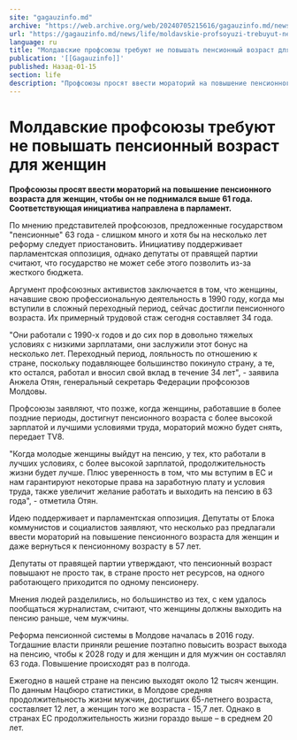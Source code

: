 ```yaml
---
site: "gagauzinfo.md"
archive: "https://web.archive.org/web/20240705215616/gagauzinfo.md/news/life/moldavskie-profsoyuzi-trebuyut-ne-povishat-pensionnii-vozrast-dlya-zhenschin"
url: "https://gagauzinfo.md/news/life/moldavskie-profsoyuzi-trebuyut-ne-povishat-pensionnii-vozrast-dlya-zhenschin"
language: ru
title: "Молдавские профсоюзы требуют не повышать пенсионный возраст для женщин"
publication: '[[Gagauzinfo]]'
published: Назад-01-15
section: life
description: "Профсоюзы просят ввести мораторий на повышение пенсионного возраста для женщин, чтобы он не поднимался выше 61 года. Соответствующая инициатива направлена в парламент."
---
```


# Молдавские профсоюзы требуют не повышать пенсионный возраст для женщин

**Профсоюзы просят ввести мораторий на повышение пенсионного возраста для женщин, чтобы он не поднимался выше 61 года. Соответствующая инициатива направлена в парламент.**

По мнению представителей профсоюзов, предложенные государством "пенсионные" 63 года - слишком много и хотя бы на несколько лет реформу следует приостановить. Инициативу поддерживает парламентская оппозиция, однако депутаты от правящей партии считают, что государство не может себе этого позволить из-за жесткого бюджета.

Аргумент профсоюзных активистов заключается в том, что женщины, начавшие свою профессиональную деятельность в 1990 году, когда мы вступили в сложный переходный период, сейчас достигли пенсионного возраста. Их примерный трудовой стаж сегодня составляет 34 года.

"Они работали с 1990-х годов и до сих пор в довольно тяжелых условиях с низкими зарплатами, они заслужили этот бонус на несколько лет. Переходный период, лояльность по отношению к стране, поскольку подавляющее большинство покинуло страну, а те, кто остался, работал и вносил свой вклад в течение 34 лет", - заявила Анжела Отян, генеральный секретарь Федерации профсоюзов Молдовы.

Профсоюзы заявляют, что позже, когда женщины, работавшие в более поздние периоды, достигнут пенсионного возраста с более высокой зарплатой и лучшими условиями труда, мораторий можно будет снять, передает TV8.

"Когда молодые женщины выйдут на пенсию, у тех, кто работали в лучших условиях, с более высокой зарплатой, продолжительность жизни будет лучше. Плюс уверенность в том, что мы вступим в ЕС и нам гарантируют некоторые права на заработную плату и условия труда, также увеличит желание работать и выходить на пенсию в 63 года", - отметила Отян.

Идею поддерживает и парламентская оппозиция. Депутаты от Блока коммунистов и социалистов заявляют, что несколько раз предлагали ввести мораторий на повышение пенсионного возраста для женщин и даже вернуться к пенсионному возрасту в 57 лет.

Депутаты от правящей партии утверждают, что пенсионный возраст повышают не просто так, в стране просто нет ресурсов, на одного работающего приходится по одному пенсионеру.

Мнения людей разделились, но большинство из тех, с кем удалось пообщаться журналистам, считают, что женщины должны выходить на пенсию раньше, чем мужчины.

Реформа пенсионной системы в Молдове началась в 2016 году. Тогдашние власти приняли решение поэтапно повысить возраст выхода на пенсию, чтобы к 2028 году и для женщин и для мужчин он составлял 63 года. Повышение происходят раз в полгода.

Ежегодно в нашей стране на пенсию выходят около 12 тысяч женщин. По данным Нацбюро статистики, в Молдове средняя продолжительность жизни мужчин, достигших 65-летнего возраста, составляет 12 лет, а женщин того же возраста - 15,7 лет. Однако в странах ЕС продолжительность жизни гораздо выше – в среднем 20 лет.